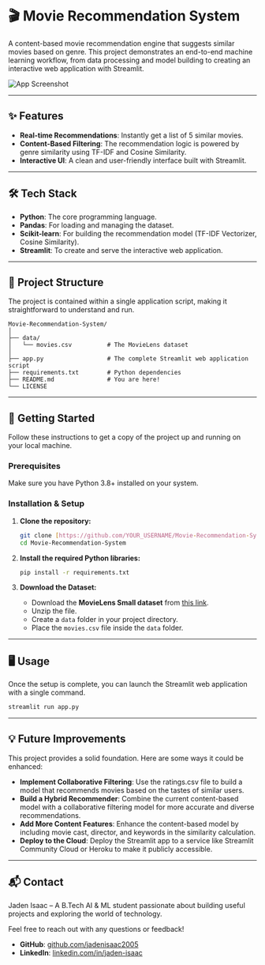 # 🎬 Movie Recommendation System

A content-based movie recommendation engine that suggests similar movies based on genre. This project demonstrates an end-to-end machine learning workflow, from data processing and model building to creating an interactive web application with Streamlit.

![App Screenshot](https://i.postimg.cc/43tmSJ5G/Screenshot-2025-07-27-at-11-17-02-PM.png)

---

## ✨ Features

- **Real-time Recommendations**: Instantly get a list of 5 similar movies.
- **Content-Based Filtering**: The recommendation logic is powered by genre similarity using TF-IDF and Cosine Similarity.
- **Interactive UI**: A clean and user-friendly interface built with Streamlit.

---

## 🛠️ Tech Stack

- **Python**: The core programming language.
- **Pandas**: For loading and managing the dataset.
- **Scikit-learn**: For building the recommendation model (TF-IDF Vectorizer, Cosine Similarity).
- **Streamlit**: To create and serve the interactive web application.

---

## 📂 Project Structure

The project is contained within a single application script, making it straightforward to understand and run.
```
Movie-Recommendation-System/
│
├── data/
│   └── movies.csv          # The MovieLens dataset
│
├── app.py                  # The complete Streamlit web application script
├── requirements.txt        # Python dependencies
├── README.md               # You are here!
└── LICENSE
```
---

## 🚀 Getting Started

Follow these instructions to get a copy of the project up and running on your local machine.

### Prerequisites

Make sure you have Python 3.8+ installed on your system.

### Installation & Setup

1.  **Clone the repository:**
    ```bash
    git clone [https://github.com/YOUR_USERNAME/Movie-Recommendation-System.git](https://github.com/YOUR_USERNAME/Movie-Recommendation-System.git)
    cd Movie-Recommendation-System
    ```

2.  **Install the required Python libraries:**
    ```bash
    pip install -r requirements.txt
    ```

3.  **Download the Dataset:**
    - Download the **MovieLens Small dataset** from [this link](https://files.grouplens.org/datasets/movielens/ml-latest-small.zip).
    - Unzip the file.
    - Create a `data` folder in your project directory.
    - Place the `movies.csv` file inside the `data` folder.

---

## 🖥️ Usage

Once the setup is complete, you can launch the Streamlit web application with a single command.

```bash
streamlit run app.py
```

---

## 💡 Future Improvements

This project provides a solid foundation. Here are some ways it could be enhanced:

- **Implement Collaborative Filtering**: Use the ratings.csv file to build a model that recommends movies based on the tastes of similar users.
- **Build a Hybrid Recommender**: Combine the current content-based model with a collaborative filtering model for more accurate and diverse recommendations.
- **Add More Content Features**: Enhance the content-based model by including movie cast, director, and keywords in the similarity calculation.
- **Deploy to the Cloud**: Deploy the Streamlit app to a service like Streamlit Community Cloud or Heroku to make it publicly accessible.

---

## 📬 Contact

Jaden Isaac – A B.Tech AI & ML student passionate about building useful projects and exploring the world of technology.

Feel free to reach out with any questions or feedback!

- **GitHub**: [github.com/jadenisaac2005](https://github.com/jadenisaac2005)
- **LinkedIn**: [linkedin.com/in/jaden-isaac](https://linkedin.com/in/jaden-isaac)
